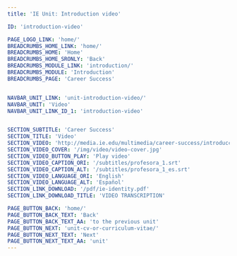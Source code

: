 ```yaml
---
title: 'IE Unit: Introduction video'

ID: 'introduction-video'

PAGE_LOGO_LINK: 'home/'
BREADCRUMBS_HOME_LINK: 'home/'
BREADCRUMBS_HOME: 'Home'
BREADCRUMBS_HOME_SRONLY: 'Back'
BREADCRUMBS_MODULE_LINK: 'introduction/'
BREADCRUMBS_MODULE: 'Introduction'
BREADCRUMBS_PAGE: 'Career Success'


NAVBAR_UNIT_LINK: 'unit-introduction-video/'
NAVBAR_UNIT: 'Video'
NAVBAR_UNIT_LINK_ID_1: 'introduction-video'


SECTION_SUBTITLE: 'Career Success'
SECTION_TITLE: 'Video'
SECTION_VIDEO: 'http://media.ie.edu/multimedia/career-success/introduccion.mp4'
SECTION_VIDEO_COVER: '/img/video/video-cover.jpg'
SECTION_VIDEO_BUTTON_PLAY: 'Play video'
SECTION_VIDEO_CAPTION_ORI: '/subtitles/profesora_1.srt'
SECTION_VIDEO_CAPTION_ALT: '/subtitles/profesora_1_es.srt'
SECTION_VIDEO_LANGUAGE_ORI: 'English'
SECTION_VIDEO_LANGUAGE_ALT: 'Español'
SECTION_LINK_DOWNLOAD: '/pdf/ie-identity.pdf'
SECTION_LINK_DOWNLOAD_TITLE: 'VIDEO TRANSCRIPTION'

PAGE_BUTTON_BACK: 'home/'
PAGE_BUTTON_BACK_TEXT: 'Back'
PAGE_BUTTON_BACK_TEXT_AA: 'to the previous unit'
PAGE_BUTTON_NEXT: 'unit-cv-or-curriculum-vitae/'
PAGE_BUTTON_NEXT_TEXT: 'Next'
PAGE_BUTTON_NEXT_TEXT_AA: 'unit'
---
```

